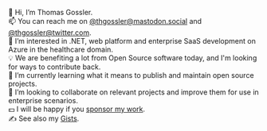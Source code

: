 👋 Hi, I’m Thomas Gossler.<br/>
📫 You can reach me on [@thgossler@mastodon.social](https://mastodon.social/@thgossler) and [@thgossler@twitter.com](https://twitter.com/thgossler).<br/>
👀 I’m interested in .NET, web platform and enterprise SaaS development on Azure in the healthcare domain.<br/>
:bulb: We are benefiting a lot from Open Source software today, and I'm looking for ways to contribute back.<br/>
🌱 I’m currently learning what it means to publish and maintain open source projects.<br/>
💞️ I’m looking to collaborate on relevant projects and improve them for use in enterprise scenarios.<br/>
:dollar: I will be happy if you [sponsor my work](https://github.com/sponsors/thgossler).<br/>
✍️ See also my [Gists](https://gist.github.com/thgossler).<br/>

